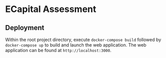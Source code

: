 # ECapital Assessment

## Deployment

Within the root project directory, execute `docker-compose build` followed by `docker-compose up` to build and launch the web application.
The web application can be found at `http://localhost:3000`.
